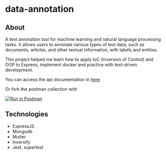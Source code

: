 # data-annotation

## About

A text annotation tool for machine learning and natural language processing tasks. It allows users to annotate various types of text data, such as documents, articles, and other textual information, with labels and entities.

This project helped me learn how to apply IoC (Inversion of Control) and OOP to Express, implement docker and practice with test-driven development.

You can access the api documentation in [here](https://documenter.getpostman.com/view/24479002/2s9YRGwTsR)

Or fork the postman collection with

[![Run in Postman](https://run.pstmn.io/button.svg)](https://app.getpostman.com/run-collection/24479002-4c62ed52-d235-4d10-bac3-a57fc2622d50?action=collection%2Ffork&source=rip_markdown&collection-url=entityId%3D24479002-4c62ed52-d235-4d10-bac3-a57fc2622d50%26entityType%3Dcollection%26workspaceId%3D0b819cc4-d8fd-4e66-87e0-42eb692c58f2)

## Technologies

- ExpressJS
- Mongodb
- Multer
- Inversify
- Jest, supertest
